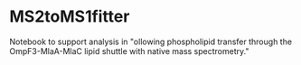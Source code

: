 # MS2toMS1fitter
Notebook to support analysis in "ollowing phospholipid transfer through the OmpF3-MlaA-MlaC lipid shuttle with native mass spectrometry."
